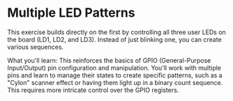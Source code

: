 # Multiple LED Patterns

This exercise builds directly on the first by controlling all three user LEDs on the board (LD1, LD2, and LD3). Instead of just blinking one, you can create various sequences.

What you'll learn: This reinforces the basics of GPIO (General-Purpose Input/Output) pin configuration and manipulation. You'll work with multiple pins and learn to manage their states to create specific patterns, such as a "Cylon" scanner effect or having them light up in a binary count sequence. This requires more intricate control over the GPIO registers.
